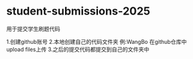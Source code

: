 # student-submissions-2025
用于提交学生刷题代码

1.创建github账号
2.本地创建自己的代码文件夹 例:WangBo  在github仓库中upload files上传
3.之后的提交代码都提交到自己的文件夹中 
